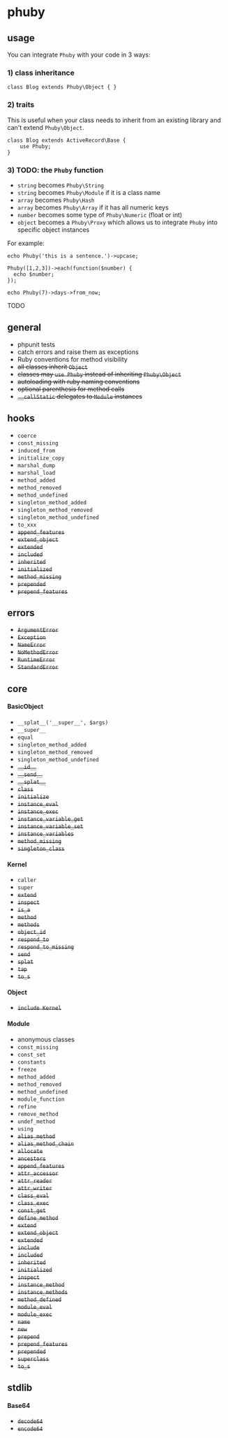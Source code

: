 # phuby

## usage

You can integrate `Phuby` with your code in 3 ways:

### 1) class inheritance

    class Blog extends Phuby\Object { }

### 2) traits

This is useful when your class needs to inherit from an existing library and
can't extend `Phuby\Object`.

    class Blog extends ActiveRecord\Base {
        use Phuby;
    }

### 3) TODO: the `Phuby` function

* `string` becomes `Phuby\String`
* `string` becomes `Phuby\Module` if it is a class name
* `array` becomes `Phuby\Hash`
* `array` becomes `Phuby\Array` if it has all numeric keys
* `number` becomes some type of `Phuby\Numeric` (float or int)
* `object` becomes a `Phuby\Proxy` which allows us to integrate `Phuby` into specific object instances

For example:

    echo Phuby('this is a sentence.')->upcase;

    Phuby([1,2,3])->each(function($number) {
      echo $number;
    });

    echo Phuby(7)->days->from_now;


TODO

## general

* phpunit tests
* catch errors and raise them as exceptions
* Ruby conventions for method visibility
* <strike>all classes inherit `Object`</strike>
* <strike>classes may `use Phuby` instead of inheriting `Phuby\Object`</strike>
* <strike>autoloading with ruby naming conventions</strike>
* <strike>optional parenthesis for method calls</strike>
* <strike>`__callStatic` delegates to `Module` instances</strike>

## hooks

* `coerce`
* `const_missing`
* `induced_from`
* `initialize_copy`
* `marshal_dump`
* `marshal_load`
* `method_added`
* `method_removed`
* `method_undefined`
* `singleton_method_added`
* `singleton_method_removed`
* `singleton_method_undefined`
* `to_xxx`
* <strike>`append_features`</strike>
* <strike>`extend_object`</strike>
* <strike>`extended`</strike>
* <strike>`included`</strike>
* <strike>`inherited`</strike>
* <strike>`initialized`</strike>
* <strike>`method_missing`</strike>
* <strike>`prepended`</strike>
* <strike>`prepend_features`</strike>

## errors

* <strike>`ArgumentError`</strike>
* <strike>`Exception`</strike>
* <strike>`NameError`</strike>
* <strike>`NoMethodError`</strike>
* <strike>`RuntimeError`</strike>
* <strike>`StandardError`</strike>

## core

#### BasicObject

* `__splat__('__super__', $args)`
* `__super__`
* `equal`
* `singleton_method_added`
* `singleton_method_removed`
* `singleton_method_undefined`
* <strike>`__id__`</strike>
* <strike>`__send__`</strike>
* <strike>`__splat__`</strike>
* <strike>`class`</strike>
* <strike>`initialize`</strike>
* <strike>`instance_eval`</strike>
* <strike>`instance_exec`</strike>
* <strike>`instance_variable_get`</strike>
* <strike>`instance_variable_set`</strike>
* <strike>`instance_variables`</strike>
* <strike>`method_missing`</strike>
* <strike>`singleton_class`</strike>

#### Kernel

* `caller`
* `super`
* <strike>`extend`</strike>
* <strike>`inspect`</strike>
* <strike>`is_a`</strike>
* <strike>`method`</strike>
* <strike>`methods`</strike>
* <strike>`object_id`</strike>
* <strike>`respond_to`</strike>
* <strike>`respond_to_missing`</strike>
* <strike>`send`</strike>
* <strike>`splat`</strike>
* <strike>`tap`</strike>
* <strike>`to_s`</strike>

#### Object

* <strike>`include Kernel`</strike>

#### Module

* anonymous classes
* `const_missing`
* `const_set`
* `constants`
* `freeze`
* `method_added`
* `method_removed`
* `method_undefined`
* `module_function`
* `refine`
* `remove_method`
* `undef_method`
* `using`
* <strike>`alias_method`</strike>
* <strike>`alias_method_chain`</strike>
* <strike>`allocate`</strike>
* <strike>`ancestors`</strike>
* <strike>`append_features`</strike>
* <strike>`attr_accessor`</strike>
* <strike>`attr_reader`</strike>
* <strike>`attr_writer`</strike>
* <strike>`class_eval`</strike>
* <strike>`class_exec`</strike>
* <strike>`const_get`</strike>
* <strike>`define_method`</strike>
* <strike>`extend`</strike>
* <strike>`extend_object`</strike>
* <strike>`extended`</strike>
* <strike>`include`</strike>
* <strike>`included`</strike>
* <strike>`inherited`</strike>
* <strike>`initialized`</strike>
* <strike>`inspect`</strike>
* <strike>`instance_method`</strike>
* <strike>`instance_methods`</strike>
* <strike>`method_defined`</strike>
* <strike>`module_eval`</strike>
* <strike>`module_exec`</strike>
* <strike>`name`</strike>
* <strike>`new`</strike>
* <strike>`prepend`</strike>
* <strike>`prepend_features`</strike>
* <strike>`prepended`</strike>
* <strike>`superclass`</strike>
* <strike>`to_s`</strike>

## stdlib

#### Base64

* <strike>`decode64`</strike>
* <strike>`encode64`</strike>